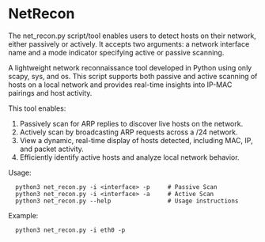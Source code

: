 # NetRecon
The net_recon.py script/tool enables users to detect hosts on their network, either passively or actively. It accepts two arguments: a network interface name and a mode indicator specifying active or passive scanning.

A lightweight network reconnaissance tool developed in Python using only scapy, sys, and os. This script supports both passive and active scanning of hosts on a local network and provides real-time insights into IP-MAC pairings and host activity.

This tool enables:
1. Passively scan for ARP replies to discover live hosts on the network.
2. Actively scan by broadcasting ARP requests across a /24 network.
3. View a dynamic, real-time display of hosts detected, including MAC, IP, and packet activity.
4. Efficiently identify active hosts and analyze local network behavior.

Usage:

      python3 net_recon.py -i <interface> -p     # Passive Scan
      python3 net_recon.py -i <interface> -a     # Active Scan
      python3 net_recon.py --help                # Usage instructions

Example:

      python3 net_recon.py -i eth0 -p
